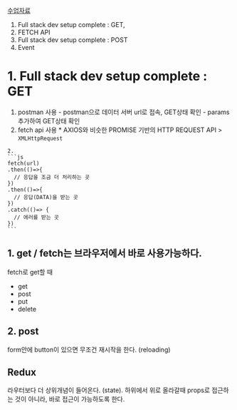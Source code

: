[수업자료](http://slides.com/sohpaul/introduction-to-react#/)
1. Full stack dev setup complete : GET, 
  1. FETCH API
2. Full stack dev setup complete : POST
3. Event

# 1. Full stack dev setup complete : GET
  1. postman 사용
    - postman으로 데이터 서버 url로 접속, GET상태 확인
    - params 추가하여 GET상태 확인
  2. fetch api 사용
    * AXIOS와 비슷한 PROMISE 기반의 HTTP REQUEST API
    > `XMLHttpRequest` 

    2. 
    ```js
    fetch(url)
    .then(()=>{
      // 응답을 조금 더 처리하는 곳
    })
    .then(()=>{
      // 응답(DATA)을 받는 곳
    })
    .catch(()=> {
      // 에러를 받는 곳
    })
    ```

## 1. get / fetch는 브라우저에서 바로 사용가능하다.

fetch로 get할 때
- get
- post
- put
- delete

## 2. post

form안에 button이 있으면 무조건 재시작을 한다. (reloading)

## Redux
라우터보다 더 상위개념이 들어온다. (state). 하위에서 위로 올라갈때 props로 접근하는 것이 아니라, 바로 접근이 가능하도록 한다.

